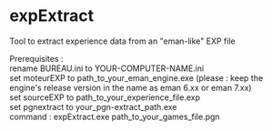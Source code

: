 # expExtract
Tool to extract experience data from an "eman-like" EXP file<p>

Prerequisites :<br>
rename BUREAU.ini to YOUR-COMPUTER-NAME.ini<br>
set moteurEXP to path_to_your_eman_engine.exe (please : keep the engine's release version in the name as eman 6.xx or eman 7.xx)<br>
set sourceEXP to path_to_your_experience_file.exp<br>
set pgnextract to your_pgn-extract_path.exe<br>
command : expExtract.exe path_to_your_games_file.pgn<br>
